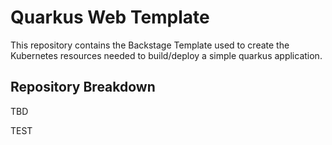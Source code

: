 # Quarkus Web Template

This repository contains the Backstage Template used to create the Kubernetes resources needed to build/deploy a simple quarkus application.

## Repository Breakdown

TBD

TEST
